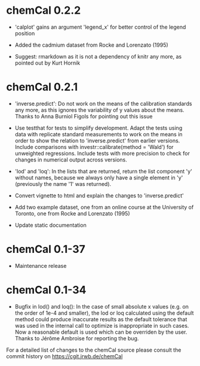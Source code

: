 
# chemCal 0.2.2

- 'calplot' gains an argument 'legend_x' for better control of the legend position

- Added the cadmium dataset from Rocke and Lorenzato (1995)

- Suggest: rmarkdown as it is not a dependency of knitr any more, as pointed out by Kurt Hornik

# chemCal 0.2.1

- 'inverse.predict': Do not work on the means of the calibration standards any more, as this ignores the variability of y values about the means. Thanks to Anna Burniol Figols for pointing out this issue

- Use testthat for tests to simplify development. Adapt the tests using data with replicate standard measurements to work on the means in order to show the relation to 'inverse.predict' from earlier versions. Include comparisons with investr::calibrate(method = 'Wald') for unweighted regressions. Include tests with more precision to check for changes in numerical output across versions.

- 'lod' and 'loq': In the lists that are returned, return the list component 'y' without names, because we always only have a single element in 'y' (previously the name '1' was returned).

- Convert vignette to html and explain the changes to 'inverse.predict'

- Add two example dataset, one from an online course at the University of Toronto, one from Rocke and Lorenzato (1995)

- Update static documentation

# chemCal 0.1-37

- Maintenance release

# chemCal 0.1-34

- Bugfix in lod() and loq(): In the case of small absolute x values (e.g. on
	the order of 1e-4 and smaller), the lod or loq calculated using the default
	method could produce inaccurate results as the default tolerance that was
	used in the internal call to optimize is inappropriate in such cases. Now a
	reasonable default is used which can be overriden by the user. Thanks to
	Jérôme Ambroise for reporting the bug.

For a detailed list of changes to the chemCal source please consult the commit history on https://cgit.jrwb.de/chemCal
